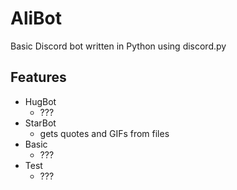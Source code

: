 # AliBot

Basic Discord bot written in Python using discord.py

## Features

- HugBot
  - ???
- StarBot
  - gets quotes and GIFs from files
- Basic
  - ???
- Test 
  - ???
